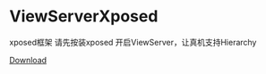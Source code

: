 # ViewServerXposed  
xposed框架  请先按装xposed
开启ViewServer，让真机支持Hierarchy  
  
[Download](https://github.com/guohuanwen/ViewServerXposed/blob/master/apk/MyXposedApp.apk)
